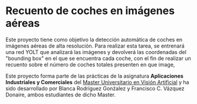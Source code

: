 # Recuento de coches en imágenes aéreas
Este proyecto tiene como objetivo la detección automática de coches en imágenes aéreas de alta resolución. Para realizar esta tarea, se entrenará una red YOLT que analizará las imágenes y devolverá las coordenadas del "bounding box" en el que se encuentra cada coche, con el fin de realizar un recuento sobre el número de coches totales presenten en que image,

Este proyecto forma parte de las prácticas de la asignatura __Aplicaciones Industriales y Comerciales__ del [Master Universitario en Visión Artificial](https://mastervisionartificial.es) y ha sido desarrollado por Blanca Rodríguez Gonźalez y Francisco C. Vázquez Donaire, ambos estudiantes de dicho Master. 